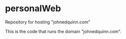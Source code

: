 # personalWeb
Repository for hosting "johnedquinn.com"

This is the code that runs the domain "johnedquinn.com".
